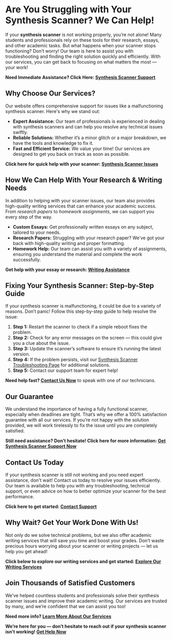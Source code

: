 # Are You Struggling with Your Synthesis Scanner? We Can Help!

If your **synthesis scanner** is not working properly, you’re not alone! Many students and professionals rely on these tools for their research, essays, and other academic tasks. But what happens when your scanner stops functioning? Don’t worry! Our team is here to assist you with troubleshooting and finding the right solution quickly and efficiently. With our services, you can get back to focusing on what matters the most — your work!

**Need Immediate Assistance? Click Here: [Synthesis Scanner Support](https://tinyurl.com/topessay?keyword=synthesis+scanner+not+working)**

## Why Choose Our Services?

Our website offers comprehensive support for issues like a malfunctioning synthesis scanner. Here's why we stand out:

- **Expert Assistance:** Our team of professionals is experienced in dealing with synthesis scanners and can help you resolve any technical issues swiftly. 
- **Reliable Solutions:** Whether it’s a minor glitch or a major breakdown, we have the tools and knowledge to fix it.
- **Fast and Efficient Service:** We value your time! Our services are designed to get you back on track as soon as possible.

**Click here for quick help with your scanner: [Synthesis Scanner Issues](https://tinyurl.com/topessay?keyword=synthesis+scanner+not+working)**

## How We Can Help With Your Research & Writing Needs

In addition to helping with your scanner issues, our team also provides high-quality writing services that can enhance your academic success. From _research papers_ to _homework assignments_, we can support you every step of the way.

- **Custom Essays:** Get professionally written essays on any subject, tailored to your needs.
- **Research Papers:** Struggling with your research paper? We’ve got your back with high-quality writing and proper formatting.
- **Homework Help:** Our team can assist you with a variety of assignments, ensuring you understand the material and complete the work successfully.

**Get help with your essay or research: [Writing Assistance](https://tinyurl.com/topessay?keyword=synthesis+scanner+not+working)**

## Fixing Your Synthesis Scanner: Step-by-Step Guide

If your synthesis scanner is malfunctioning, it could be due to a variety of reasons. Don’t panic! Follow this step-by-step guide to help resolve the issue:

1. **Step 1:** Restart the scanner to check if a simple reboot fixes the problem.
2. **Step 2:** Check for any error messages on the screen — this could give you a clue about the issue.
3. **Step 3:** Update the scanner’s software to ensure it’s running the latest version.
4. **Step 4:** If the problem persists, visit our [Synthesis Scanner Troubleshooting Page](https://tinyurl.com/topessay?keyword=synthesis+scanner+not+working) for additional solutions.
5. **Step 5:** Contact our support team for expert help!

**Need help fast? [Contact Us Now](https://tinyurl.com/topessay?keyword=synthesis+scanner+not+working)** to speak with one of our technicians.

## Our Guarantee

We understand the importance of having a fully functional scanner, especially when deadlines are tight. That’s why we offer a 100% satisfaction guarantee with all our services. If you’re not happy with the solution provided, we will work tirelessly to fix the issue until you are completely satisfied.

**Still need assistance? Don’t hesitate! Click here for more information: [Get Synthesis Scanner Support Now](https://tinyurl.com/topessay?keyword=synthesis+scanner+not+working)**

## Contact Us Today

If your synthesis scanner is still not working and you need expert assistance, don't wait! Contact us today to resolve your issues efficiently. Our team is available to help you with any troubleshooting, technical support, or even advice on how to better optimize your scanner for the best performance.

**Click here to get started: [Contact Support](https://tinyurl.com/topessay?keyword=synthesis+scanner+not+working)**

## Why Wait? Get Your Work Done With Us!

Not only do we solve technical problems, but we also offer academic writing services that will save you time and boost your grades. Don’t waste precious hours worrying about your scanner or writing projects — let us help you get ahead!

**Click below to explore our writing services and get started: [Explore Our Writing Services](https://tinyurl.com/topessay?keyword=synthesis+scanner+not+working)**

## Join Thousands of Satisfied Customers

We’ve helped countless students and professionals solve their synthesis scanner issues and improve their academic writing. Our services are trusted by many, and we’re confident that we can assist you too!

**Need more info? [Learn More About Our Services](https://tinyurl.com/topessay?keyword=synthesis+scanner+not+working)**

**We’re here for you — don’t hesitate to reach out if your synthesis scanner isn’t working! [Get Help Now](https://tinyurl.com/topessay?keyword=synthesis+scanner+not+working)**
